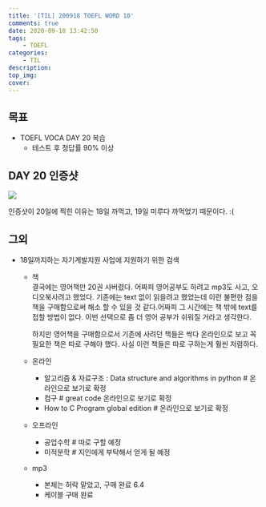 ```yaml
---
title: '[TIL] 200918 TOEFL WORD 10'
comments: true
date: 2020-09-18 13:42:50
tags: 
    - TOEFL
categories: 
    - TIL
description:
top_img:
cover:
---
```

## 목표
- TOEFL VOCA DAY 20 복습
    - 테스트 후 정답률 90% 이상

## DAY 20 인증샷
![](Day20.png)

인증샷이 20일에 찍힌 이유는 18일 까먹고, 19일 미루다 까먹었기 때문이다. :(

## 그외
- 18일까지하는 자기계발지원 사업에 지원하기 위한 검색
    - 책   
        결국에는 영어책만 20권 사버렸다. 어짜피 영어공부도 하려고 mp3도 사고, 오디오북사려고 했었다. 기존에는 text 없이 읽을려고 했었는데 이런 불편한 점을 책을 구매함으로써 해소 할 수 있을 것 같다.어짜피 그 시간에는 책 밖에 text를 접할 방법이 없다. 이번 선택으로 좀 더 영어 공부가 쉬워질 거라고 생각한다.   
        
        하지만 영어책을 구매함으로서 기존에 사려던 책들은 싹다 온라인으로 보고 꼭 필요한 책은 따로 구해야 했다. 사실 이런 책들은 따로 구하는게 훨씬 저렴하다.

    - 온라인

        - 알고리즘 & 자료구조 : Data structure and algorithms in python # 온라인으로 보기로 확정
        - 컴구 # great code 온라인으로 보기로 확정
        - How to C Program global edition # 온라인으로 보기로 확정

    - 오프라인
        - 공업수학 # 따로 구할 예정
        - 미적분학 # 지인에게 부탁해서 얻게 될 예정

    - mp3 
        - 본체는 허락 맡았고, 구매 완료 6.4
        - 케이블 구매 완료